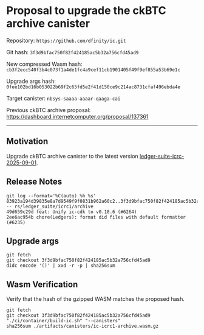 # Proposal to upgrade the ckBTC archive canister

Repository: `https://github.com/dfinity/ic.git`

Git hash: `3f3d9bfac750f82f424185ac5b32a756cfd45ad9`

New compressed Wasm hash: `cb3f2ecc540f3b4c073f1a4de1fc4a9cef11cb1901405f49f9ef855a53b69e1c`

Upgrade args hash: `0fee102bd16b053022b69f2c65fd5e2f41d150ce9c214ac8731cfaf496ebda4e`

Target canister: `nbsys-saaaa-aaaar-qaaga-cai`

Previous ckBTC archive proposal: https://dashboard.internetcomputer.org/proposal/137361

---

## Motivation

Upgrade ckBTC archive canister to the latest
version [ledger-suite-icrc-2025-09-01](https://github.com/dfinity/ic/releases/tag/ledger-suite-icrc-2025-09-01).

## Release Notes

```
git log --format='%C(auto) %h %s' 83923a194d39835e8a7d9549f9f0831b962a60c2..3f3d9bfac750f82f424185ac5b32a756cfd45ad9 -- rs/ledger_suite/icrc1/archive
49d659c29d feat: Unify ic-cdk to v0.18.6 (#6264)
2ee6ac954b chore(Ledgers): format did files with default formatter (#6235)
 ```

## Upgrade args

```
git fetch
git checkout 3f3d9bfac750f82f424185ac5b32a756cfd45ad9
didc encode '()' | xxd -r -p | sha256sum
```

## Wasm Verification

Verify that the hash of the gzipped WASM matches the proposed hash.

```
git fetch
git checkout 3f3d9bfac750f82f424185ac5b32a756cfd45ad9
"./ci/container/build-ic.sh" "--canisters"
sha256sum ./artifacts/canisters/ic-icrc1-archive.wasm.gz
```
